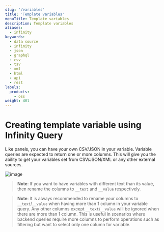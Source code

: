 ```yaml
---
slug: '/variables'
title: 'Template variables'
menuTitle: Template variables
description: Template variables
aliases:
  - infinity
keywords:
  - data source
  - infinity
  - json
  - graphql
  - csv
  - tsv
  - xml
  - html
  - api
  - rest
labels:
  products:
    - oss
weight: 401
---
```


# Creating template variable using Infinity Query

Like panels, you can have your own CSV/JSON in your variable. Variable queries are expected to return one or more columns. This will give you the ability to get your variables set from CSV/JSON/XML or any other external sources.

![image](https://user-images.githubusercontent.com/153843/119243000-d6323f00-bb5a-11eb-822e-99f39b32968d.png#center)

> **Note**: If you want to have variables with different text than its value, then rename the columns to `__text` and `__value` respectively.

<!-- markdownlint-disable MD028 -->

> **Note**: It is always recommended to rename your columns to `__text`/`__value` when having more than 1 column in your variable query. Any other columns except `__text`/`__value` will be ignored when there are more than 1 column. This is useful in scenarios where backend queries require more columns to perform operations such as filtering but want to select only one column for variable.
